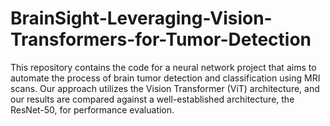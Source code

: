 # BrainSight-Leveraging-Vision-Transformers-for-Tumor-Detection
This repository contains the code for a neural network project that aims to automate the process of brain tumor detection and classification using MRI scans. Our approach utilizes the Vision Transformer (ViT) architecture, and our results are compared against a well-established architecture, the ResNet-50, for performance evaluation.
